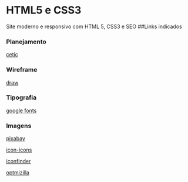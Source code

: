 # HTML5 e CSS3
Site moderno e responsivo com HTML 5, CSS3 e SEO
##Links indicados
### Planejamento
[cetic](https://www.cetic.br/)
### Wireframe
[draw](https://app.diagrams.net/)
### Tipografia
[google fonts](https://fonts.google.com/)
### Imagens
[pixabay](https://pixabay.com/pt/)

[icon-icons](https://icon-icons.com/pt/)

[iconfinder](https://iconfinder.com/)

[optmizilla](https://imagecompressor.com/pt/)
